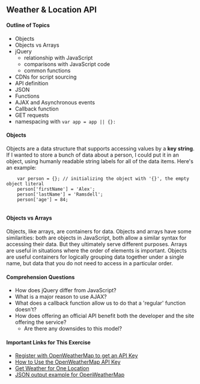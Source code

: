 ## Weather & Location API

#### Outline of Topics
+ Objects 
+ Objects vs Arrays
+ jQuery
    + relationship with JavaScript
    + comparisons with JavaScript code
    + common functions
+ CDNs for script sourcing
+ API definition
+ JSON
+ Functions
+ AJAX and Asynchronous events
+ Callback function
+ GET requests
+ namespacing with ````var app = app || {}:````

#### Objects 

Objects are a data structure that supports accessing values by a **key string**.  If I wanted to store a bunch of data about a person, I could put it in an object, using humanly readable string labels for all of the data items.  Here's an example:

````
    var person = {}; // initializing the object with '{}', the empty object literal
    person['firstName'] = 'Alex';
    person['lastName'] = 'Ramsdell';
    person['age'] = 84;
    
````

#### Objects vs Arrays

Objects, like arrays, are containers for data. Objects and arrays have some similarities: both are objects in JavaScript, both allow a similar syntax for accessing their data. But they ultimately serve different purposes. Arrays are useful in situations where the order of elements is important. Objects are useful containers for logically grouping data together under a single name, but data that you do not need to access in a particular order.


#### Comprehension Questions 

+ How does jQuery differ from JavaScript?
+ What is a major reason to use AJAX?
+ What does a callback function allow us to do that a 'regular' function doesn't?
+ How does offering an official API benefit both the developer and the site offering the service?
    + Are there any downsides to this model?

#### Important Links for This Exercise
+ [Register with OpenWeatherMap to get an API Key](http://openweathermap.org/register)
+ [How to Use the OpenWeatherMap API Key](http://openweathermap.org/appid#use)
+ [Get Weather for One Location](http://openweathermap.org/forecast#one)
+ [JSON output example for OpenWeatherMap](http://api.openweathermap.org/data/2.5/weather?q=London,uk)
